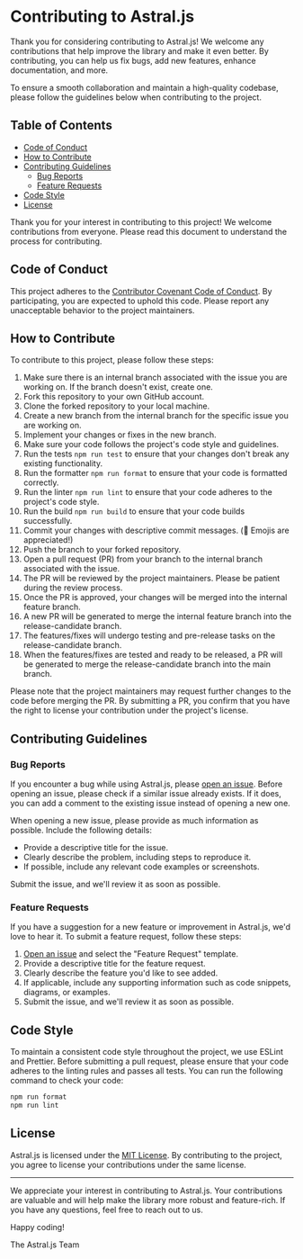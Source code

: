 # Contributing to Astral.js

Thank you for considering contributing to Astral.js! We welcome any contributions that help improve the library and make it even better. By contributing, you can help us fix bugs, add new features, enhance documentation, and more.

To ensure a smooth collaboration and maintain a high-quality codebase, please follow the guidelines below when contributing to the project.

## Table of Contents

- [Code of Conduct](#code-of-conduct)
- [How to Contribute](#how-to-contribute)
- [Contributing Guidelines](#contributing-guidelines)
    - [Bug Reports](#bug-reports)
    - [Feature Requests](#feature-requests)
- [Code Style](#code-style)
- [License](#license)


Thank you for your interest in contributing to this project! We welcome contributions from everyone. Please read this document to understand the process for contributing.

## Code of Conduct

This project adheres to the [Contributor Covenant Code of Conduct](https://www.contributor-covenant.org/version/2/1/code_of_conduct/). By participating, you are expected to uphold this code. Please report any unacceptable behavior to the project maintainers.

## How to Contribute

To contribute to this project, please follow these steps:

1. Make sure there is an internal branch associated with the issue you are working on. If the branch doesn't exist, create one.
2. Fork this repository to your own GitHub account.
3. Clone the forked repository to your local machine.
4. Create a new branch from the internal branch for the specific issue you are working on.
5. Implement your changes or fixes in the new branch.
6. Make sure your code follows the project's code style and guidelines.
7. Run the tests `npm run test` to ensure that your changes don't break any existing functionality.
8. Run the formatter `npm run format` to ensure that your code is formatted correctly.
9. Run the linter `npm run lint` to ensure that your code adheres to the project's code style.
10. Run the build `npm run build` to ensure that your code builds successfully.
11. Commit your changes with descriptive commit messages. (🤗 Emojis are appreciated!)
12. Push the branch to your forked repository.
13. Open a pull request (PR) from your branch to the internal branch associated with the issue.
14. The PR will be reviewed by the project maintainers. Please be patient during the review process.
15. Once the PR is approved, your changes will be merged into the internal feature branch.
16. A new PR will be generated to merge the internal feature branch into the release-candidate branch.
17. The features/fixes will undergo testing and pre-release tasks on the release-candidate branch.
18. When the features/fixes are tested and ready to be released, a PR will be generated to merge the release-candidate branch into the main branch.

Please note that the project maintainers may request further changes to the code before merging the PR. By submitting a PR, you confirm that you have the right to license your contribution under the project's license.


## Contributing Guidelines

### Bug Reports

If you encounter a bug while using Astral.js, please [open an issue](https://github.com/rabisnaqvi/Astral.js/issues). Before opening an issue, please check if a similar issue already exists. If it does, you can add a comment to the existing issue instead of opening a new one.

When opening a new issue, please provide as much information as possible. Include the following details:

- Provide a descriptive title for the issue.
- Clearly describe the problem, including steps to reproduce it.
- If possible, include any relevant code examples or screenshots.

Submit the issue, and we'll review it as soon as possible.

### Feature Requests

If you have a suggestion for a new feature or improvement in Astral.js, we'd love to hear it. To submit a feature request, follow these steps:

1. [Open an issue](https://github.com/rabisnaqvi/Astral.js/issues/new/choose) and select the "Feature Request" template.
2. Provide a descriptive title for the feature request.
3. Clearly describe the feature you'd like to see added.
4. If applicable, include any supporting information such as code snippets, diagrams, or examples.
5. Submit the issue, and we'll review it as soon as possible.

## Code Style

To maintain a consistent code style throughout the project, we use ESLint and Prettier. Before submitting a pull request, please ensure that your code adheres to the linting rules and passes all tests. You can run the following command to check your code:

```bash
npm run format
npm run lint
```

## License

Astral.js is licensed under the [MIT License](https://github.com/rabisnaqvi/Astral.js/blob/main/LICENSE.md). By contributing to the project, you agree to license your contributions under the same license.


---

We appreciate your interest in contributing to Astral.js. Your contributions are valuable and will help make the library more robust and feature-rich. If you have any questions, feel free to reach out to us.

Happy coding!

The Astral.js Team